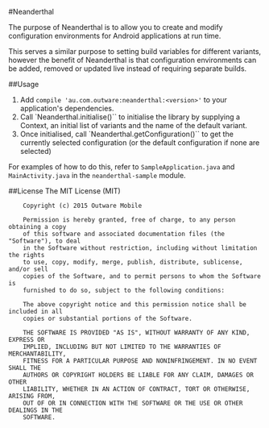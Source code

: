 #Neanderthal

The purpose of Neanderthal is to allow you to create and modify configuration environments for Android applications at run time. 

This serves a similar purpose to setting build variables for different variants, however the benefit of Neanderthal is that configuration environments can be added, removed or updated live instead of requiring separate builds.

##Usage

1. Add `compile 'au.com.outware:neanderthal:<version>'` to your application's dependencies.
2. Call `Neanderthal.initialise()`` to initialise the library by supplying a Context, an initial list of variants and
the name of the default variant.
3. Once initialised, call `Neanderthal.getConfiguration()`` to get the currently selected configuration (or the
default configuration if none are selected)

For examples of how to do this, refer to `SampleApplication.java` and `MainActivity.java` in the `neanderthal-sample`
module.
	
##License
		The MIT License (MIT)
		
		Copyright (c) 2015 Outware Mobile
		
		Permission is hereby granted, free of charge, to any person obtaining a copy
		of this software and associated documentation files (the "Software"), to deal
		in the Software without restriction, including without limitation the rights
		to use, copy, modify, merge, publish, distribute, sublicense, and/or sell
		copies of the Software, and to permit persons to whom the Software is
		furnished to do so, subject to the following conditions:
		
		The above copyright notice and this permission notice shall be included in all
		copies or substantial portions of the Software.
		
		THE SOFTWARE IS PROVIDED "AS IS", WITHOUT WARRANTY OF ANY KIND, EXPRESS OR
		IMPLIED, INCLUDING BUT NOT LIMITED TO THE WARRANTIES OF MERCHANTABILITY,
		FITNESS FOR A PARTICULAR PURPOSE AND NONINFRINGEMENT. IN NO EVENT SHALL THE
		AUTHORS OR COPYRIGHT HOLDERS BE LIABLE FOR ANY CLAIM, DAMAGES OR OTHER
		LIABILITY, WHETHER IN AN ACTION OF CONTRACT, TORT OR OTHERWISE, ARISING FROM,
		OUT OF OR IN CONNECTION WITH THE SOFTWARE OR THE USE OR OTHER DEALINGS IN THE
		SOFTWARE.